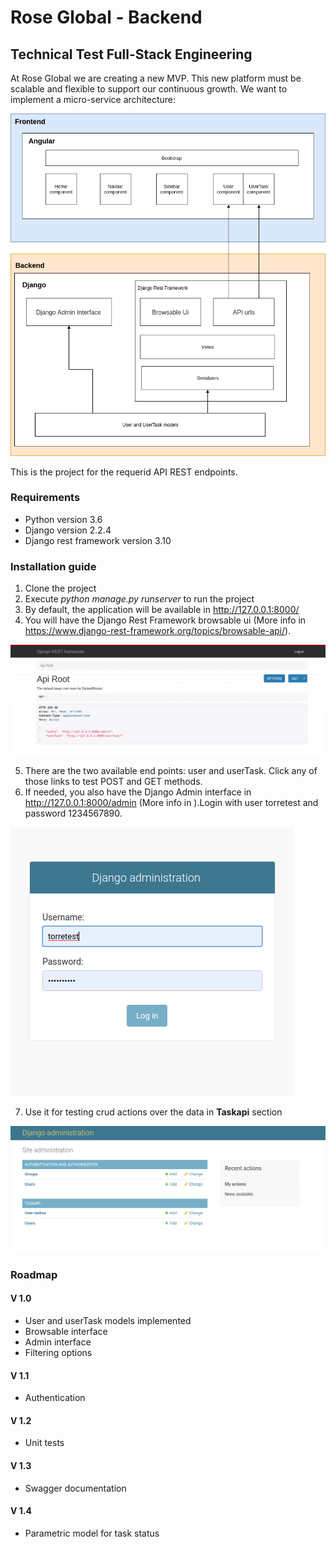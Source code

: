 # Rose Global - Backend
## Technical Test Full-Stack Engineering

At Rose Global we are creating a new MVP. This new platform must be scalable and flexible to support our continuous growth. We want to implement a micro-service architecture:

![Figure 0](static/doc/images/arch.png "Figure 0")

This is the project for the requerid API REST endpoints.

### Requirements

* Python version 3.6
* Django version 2.2.4
* Django rest framework version 3.10

### Installation guide

1. Clone the project
2. Execute *python manage.py runserver* to run the project
3. By default, the application will be available in http://127.0.0.1:8000/
4. You will have the Django Rest Framework browsable ui (More info in https://www.django-rest-framework.org/topics/browsable-api/). 

![Figure 1](static/doc/images/be_api_001.png "Figure 1")

5. There are the two available end points: user and userTask. Click any of those links to test POST and GET methods. 
6. If needed, you also have the Django Admin interface in http://127.0.0.1:8000/admin (More info in ).Login with user torretest and password 1234567890.

![Figure 2](static/doc/images/be_api_002.png "Figure 2")

7. Use it for testing crud actions over the data in **Taskapi** section

![Figure 3](static/doc/images/be_api_003.png "Figure 3")

### Roadmap

#### V 1.0
* User and userTask models implemented
* Browsable interface
* Admin interface
* Filtering options

#### V 1.1
* Authentication

#### V 1.2
* Unit tests

#### V 1.3
* Swagger documentation

#### V 1.4
* Parametric model for task status
